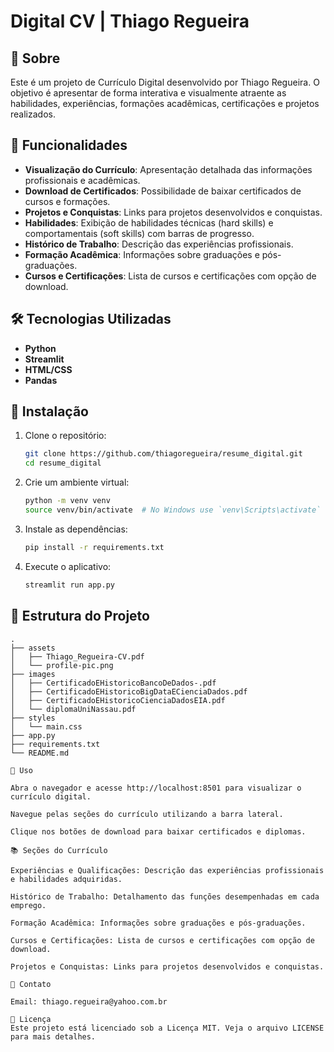 # Digital CV | Thiago Regueira

## 📄 Sobre

Este é um projeto de Currículo Digital desenvolvido por Thiago Regueira. O objetivo é apresentar de forma interativa e visualmente atraente as habilidades, experiências, formações acadêmicas, certificações e projetos realizados.

## 🌟 Funcionalidades

- **Visualização do Currículo**: Apresentação detalhada das informações profissionais e acadêmicas.
- **Download de Certificados**: Possibilidade de baixar certificados de cursos e formações.
- **Projetos e Conquistas**: Links para projetos desenvolvidos e conquistas.
- **Habilidades**: Exibição de habilidades técnicas (hard skills) e comportamentais (soft skills) com barras de progresso.
- **Histórico de Trabalho**: Descrição das experiências profissionais.
- **Formação Acadêmica**: Informações sobre graduações e pós-graduações.
- **Cursos e Certificações**: Lista de cursos e certificações com opção de download.

## 🛠️ Tecnologias Utilizadas

- **Python**
- **Streamlit**
- **HTML/CSS**
- **Pandas**
  

## 🚀 Instalação

1. Clone o repositório:
    ```bash
    git clone https://github.com/thiagoregueira/resume_digital.git
    cd resume_digital
    ```

2. Crie um ambiente virtual:
    ```bash
    python -m venv venv
    source venv/bin/activate  # No Windows use `venv\Scripts\activate`
    ```

3. Instale as dependências:
    ```bash
    pip install -r requirements.txt
    ```

4. Execute o aplicativo:
    ```bash
    streamlit run app.py
    ```

## 📂 Estrutura do Projeto

```plaintext
.
├── assets
│   ├── Thiago_Regueira-CV.pdf
│   └── profile-pic.png
├── images
│   ├── CertificadoEHistoricoBancoDeDados-.pdf
│   ├── CertificadoEHistoricoBigDataECienciaDados.pdf
│   ├── CertificadoEHistoricoCienciaDadosEIA.pdf
│   └── diplomaUniNassau.pdf
├── styles
│   └── main.css
├── app.py
├── requirements.txt
└── README.md

📜 Uso

Abra o navegador e acesse http://localhost:8501 para visualizar o currículo digital.

Navegue pelas seções do currículo utilizando a barra lateral.

Clique nos botões de download para baixar certificados e diplomas.

📚 Seções do Currículo

Experiências e Qualificações: Descrição das experiências profissionais e habilidades adquiridas.

Histórico de Trabalho: Detalhamento das funções desempenhadas em cada emprego.

Formação Acadêmica: Informações sobre graduações e pós-graduações.

Cursos e Certificações: Lista de cursos e certificações com opção de download.

Projetos e Conquistas: Links para projetos desenvolvidos e conquistas.

📧 Contato

Email: thiago.regueira@yahoo.com.br

📄 Licença
Este projeto está licenciado sob a Licença MIT. Veja o arquivo LICENSE para mais detalhes.
